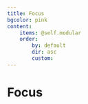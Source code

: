 ```yaml
---
title: Focus
bgcolor: pink
content:
    items: @self.modular
    order:
        by: default
        dir: asc
        custom:
---
```


# Focus

